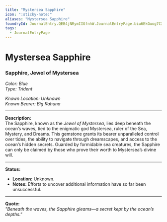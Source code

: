 ```yaml
---
title: "Mystersea Sapphire"
icon: ":sticky-note:"
aliases: "Mystersea Sapphire"
foundryId: JournalEntry.QEB4jNRymIIGfnhW.JournalEntryPage.biu6EkGuog7C3tcF
tags:
  - JournalEntryPage
---
```


# Mystersea Sapphire
### Sapphire, Jewel of Mystersea  

*Color: Blue*  
*Type: Trident*  

*Known Location: Unknown*  
*Known Bearer: Big Kahuna*  

---  

**Description:**  
The Sapphire, known as the *Jewel of Mystersea*, lies deep beneath the ocean’s waves, tied to the enigmatic god Mystersea, ruler of the Sea, Mystery, and Dreams. This gemstone grants its bearer unparalleled control over tides, the ability to navigate through dreamscapes, and access to the ocean’s hidden secrets. Guarded by formidable sea creatures, the Sapphire can only be claimed by those who prove their worth to Mystersea’s divine will.  

---  

**Status:**  
- **Location:** Unknown.  
- **Notes:** Efforts to uncover additional information have so far been unsuccessful.  

---  

**Quote:**  
*"Beneath the waves, the Sapphire gleams—a secret kept by the ocean’s depths."*
